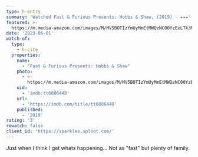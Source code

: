 ```yaml
---
type: h-entry
summary: 'Watched Fast & Furious Presents: Hobbs & Shaw, (2019) - ★★★'
featured: >-
  https://m.media-amazon.com/images/M/MV5BOTIzYmUyMmEtMWQzNC00YzExLTk3MzYtZTUzYjMyMmRiYzIwXkEyXkFqcGdeQXVyMDM2NDM2MQ@@._V1_SX300.jpg
date: '2023-06-01'
watch-of:
  type:
    - h-cite
  properties:
    name:
      - "Fast & Furious Presents: Hobbs & Shaw"
    photo:
      - >-
        https://m.media-amazon.com/images/M/MV5BOTIzYmUyMmEtMWQzNC00YzExLTk3MzYtZTUzYjMyMmRiYzIwXkEyXkFqcGdeQXVyMDM2NDM2MQ@@._V1_SX300.jpg
    uid:
      - 'imdb:tt6806448'
    url:
      - 'https://imdb.com/title/tt6806448'
    published:
      - '2019'
rating: '3'
rewatch: false
client_id: 'https://sparkles.sploot.com/'
---
```

Just when I think I get whats happening... Not as "fast" but plenty of family.